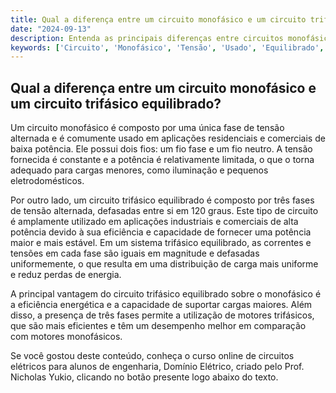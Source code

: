 ```yaml
---
title: Qual a diferença entre um circuito monofásico e um circuito trifásico equilibrado?
date: "2024-09-13"
description: Entenda as principais diferenças entre circuitos monofásicos e trifásicos equilibrados no contexto de circuitos elétricos.
keywords: ['Circuito', 'Monofásico', 'Tensão', 'Usado', 'Equilibrado', 'Exemplo', 'Equivalente']
---
```


## Qual a diferença entre um circuito monofásico e um circuito trifásico equilibrado?

Um circuito monofásico é composto por uma única fase de tensão alternada e é comumente usado em aplicações residenciais e comerciais de baixa potência. Ele possui dois fios: um fio fase e um fio neutro. A tensão fornecida é constante e a potência é relativamente limitada, o que o torna adequado para cargas menores, como iluminação e pequenos eletrodomésticos.

Por outro lado, um circuito trifásico equilibrado é composto por três fases de tensão alternada, defasadas entre si em 120 graus. Este tipo de circuito é amplamente utilizado em aplicações industriais e comerciais de alta potência devido à sua eficiência e capacidade de fornecer uma potência maior e mais estável. Em um sistema trifásico equilibrado, as correntes e tensões em cada fase são iguais em magnitude e defasadas uniformemente, o que resulta em uma distribuição de carga mais uniforme e reduz perdas de energia.

A principal vantagem do circuito trifásico equilibrado sobre o monofásico é a eficiência energética e a capacidade de suportar cargas maiores. Além disso, a presença de três fases permite a utilização de motores trifásicos, que são mais eficientes e têm um desempenho melhor em comparação com motores monofásicos.

Se você gostou deste conteúdo, conheça o curso online de circuitos elétricos para alunos de engenharia, Domínio Elétrico, criado pelo Prof. Nicholas Yukio, clicando no botão presente logo abaixo do texto.